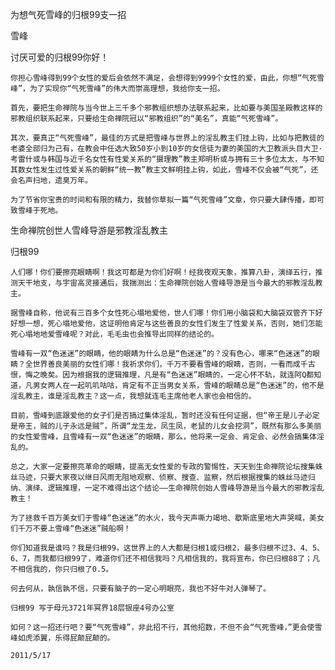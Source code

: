 为想气死雪峰的归根99支一招

雪峰


讨厌可爱的归根99你好！

    你担心雪峰得到99个女性的爱后会依然不满足，会想得到9999个女性的爱，由此，你想“气死雪峰”，为了实现你“气死雪峰”的伟大而崇高理想，我给你支一招。

    首先，要把生命禅院与当今世上三千多个邪教组织想办法联系起来，比如要与美国圣殿教这样的邪教组织联系起来，只要给生命禅院冠以“邪教组织”的“美名”，真能“气死雪峰”。

    其次，要真正“气死雪峰”，最佳的方式是把雪峰与世界上的淫乱教主们挂上钩，比如与把教徒的老婆全部归为己有，在教会中任选大致50岁小到10岁的女信徒为妻的美国的大卫教派头目大卫·考雷什或与韩国与近千名女性有性爱关系的“摄理教”教主郑明析或与拥有三十多位太太，与不知其数女性发生过性爱关系的朝鲜“统一教”教主文鲜明挂上钩，如此，雪峰不仅会被“气死”，还会名声扫地，遗臭万年。

    为了节省你宝贵的时间和有限的精力，我替你草拟一篇“气死雪峰”文章，你只要大肆传播，即可致雪峰于死地。



生命禅院创世人雪峰导游是邪教淫乱教主

归根99


    人们哪！你们要擦亮眼睛啊！我这可都是为你们好啊！经我夜观天象，推算八卦，演绎五行，推测天干地支，与宇宙高灵接通后，我揣测出：生命禅院创始人雪峰导游是当今最大的邪教淫乱教主。

    据雪峰自称，他说有三百多个女性死心塌地爱他，世人们哪！你们用小脑袋和大脑袋双管齐下好好想一想，死心塌地爱他，这证明他肯定与这些善良的女性们发生了性爱关系，否则，她们怎能死心塌地地爱雪峰呢？对此，毛毛虫也会推导出同样的结论的。

    雪峰有一双“色迷迷”的眼睛，他的眼睛为什么总是“色迷迷”的？没有色心，哪来“色迷迷”的眼睛？全世界善良美丽的女性们哪！我祈求你们，千万不要看雪峰的眼睛，否则，一看而成千古恨，悔之晚矣。因为根据我的逻辑推理，凡是有“色迷迷”眼睛的，一定心怀不轨，就连阿Q都知道，凡男女两人在一起叽叽咕咕，肯定有不正当男女关系，雪峰的眼睛总是“色迷迷”的，他不是淫乱教主，谁是淫乱教主？这一点，我想就连毛主席他老人家也会相信的。

    目前，雪峰到底跟爱他的女子们是否搞过集体淫乱，暂时还没有任何证据，但“帝王是儿子必定是帝王，贼的儿子永远是贼”，所谓“龙生龙，凤生凤，老鼠的儿女会挖洞”，既然有那么多美丽的女性爱雪峰，且雪峰有一双“色迷迷”的眼睛，那么，他将来一定会、肯定会、必然会搞集体淫乱的。

    总之，大家一定要擦亮革命的眼睛，提高无女性爱的专政的警惕性，天天到生命禅院论坛搜集蛛丝马迹，只要大家夜以继日风雨无阻地观察、侦察、搜查、监察，然后根据搜集的蛛丝马迹归纳、演绎、逻辑推理，一定不难得出这个结论——生命禅院创始人雪峰导游是当今最大的邪教淫乱教主！

    为了拯救千百万美女们于雪峰“色迷迷”的水火，我今天声嘶力竭地、歇斯底里地大声哭喊，美女们千万不要上雪峰“色迷迷”贼船啊！

    你们知道我是谁吗？我是归根99，这世界上的人大都是归根1或归根2，最多归根不过3、4、5、6、7，而我都归根99了，难道你们还不相信我吗？凡相信我的，我将宣布，你已归根88了；凡不相信我的，你只归根了0.5。

    何去何从，孰信孰不信，只要有脑子的一定心明眼亮，我也不好牛对人弹琴了。

    归根99 写于母元3721年冥界18层银座4号办公室

    如何？这一招还行吧？要“气死雪峰”，非此招不行，其他招数，不但不会“气死雪峰，”更会使雪峰如虎添翼，乐得屁颠屁颠的。

    2011/5/17



